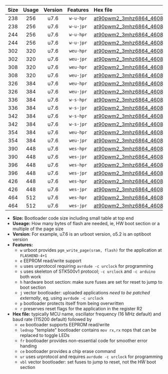 |Size|Usage|Version|Features|Hex file|
|:-:|:-:|:-:|:-:|:--|
|238|256|u7.6|`w-u-hpr`|[at90pwm2_3mhz6864_460800bps_ur.hex](https://raw.githubusercontent.com/stefanrueger/urboot/main//at90pwm2_3mhz6864_460800bps_ur.hex)|
|238|256|u7.6|`w-u-jpr`|[at90pwm2_3mhz6864_460800bps_ur_vbl.hex](https://raw.githubusercontent.com/stefanrueger/urboot/main//at90pwm2_3mhz6864_460800bps_ur_vbl.hex)|
|244|256|u7.6|`w-u-hpr`|[at90pwm2_3mhz6864_460800bps_lednop_ur.hex](https://raw.githubusercontent.com/stefanrueger/urboot/main//at90pwm2_3mhz6864_460800bps_lednop_ur.hex)|
|244|256|u7.6|`w-u-jpr`|[at90pwm2_3mhz6864_460800bps_lednop_ur_vbl.hex](https://raw.githubusercontent.com/stefanrueger/urboot/main//at90pwm2_3mhz6864_460800bps_lednop_ur_vbl.hex)|
|302|320|u7.6|`weu-hpr`|[at90pwm2_3mhz6864_460800bps_ee_ur.hex](https://raw.githubusercontent.com/stefanrueger/urboot/main//at90pwm2_3mhz6864_460800bps_ee_ur.hex)|
|302|320|u7.6|`weu-jpr`|[at90pwm2_3mhz6864_460800bps_ee_ur_vbl.hex](https://raw.githubusercontent.com/stefanrueger/urboot/main//at90pwm2_3mhz6864_460800bps_ee_ur_vbl.hex)|
|308|320|u7.6|`weu-hpr`|[at90pwm2_3mhz6864_460800bps_ee_lednop_ur.hex](https://raw.githubusercontent.com/stefanrueger/urboot/main//at90pwm2_3mhz6864_460800bps_ee_lednop_ur.hex)|
|308|320|u7.6|`weu-jpr`|[at90pwm2_3mhz6864_460800bps_ee_lednop_ur_vbl.hex](https://raw.githubusercontent.com/stefanrueger/urboot/main//at90pwm2_3mhz6864_460800bps_ee_lednop_ur_vbl.hex)|
|326|384|u7.6|`weu-hpr`|[at90pwm2_3mhz6864_460800bps_ee_lednop_fr_ur.hex](https://raw.githubusercontent.com/stefanrueger/urboot/main//at90pwm2_3mhz6864_460800bps_ee_lednop_fr_ur.hex)|
|326|384|u7.6|`weu-jpr`|[at90pwm2_3mhz6864_460800bps_ee_lednop_fr_ur_vbl.hex](https://raw.githubusercontent.com/stefanrueger/urboot/main//at90pwm2_3mhz6864_460800bps_ee_lednop_fr_ur_vbl.hex)|
|336|384|u7.6|`w-s-hpr`|[at90pwm2_3mhz6864_460800bps.hex](https://raw.githubusercontent.com/stefanrueger/urboot/main//at90pwm2_3mhz6864_460800bps.hex)|
|336|384|u7.6|`w-s-jpr`|[at90pwm2_3mhz6864_460800bps_vbl.hex](https://raw.githubusercontent.com/stefanrueger/urboot/main//at90pwm2_3mhz6864_460800bps_vbl.hex)|
|342|384|u7.6|`w-s-hpr`|[at90pwm2_3mhz6864_460800bps_lednop.hex](https://raw.githubusercontent.com/stefanrueger/urboot/main//at90pwm2_3mhz6864_460800bps_lednop.hex)|
|342|384|u7.6|`w-s-jpr`|[at90pwm2_3mhz6864_460800bps_lednop_vbl.hex](https://raw.githubusercontent.com/stefanrueger/urboot/main//at90pwm2_3mhz6864_460800bps_lednop_vbl.hex)|
|354|384|u7.6|`weu-hpr`|[at90pwm2_3mhz6864_460800bps_ee_lednop_fr_ce_ur.hex](https://raw.githubusercontent.com/stefanrueger/urboot/main//at90pwm2_3mhz6864_460800bps_ee_lednop_fr_ce_ur.hex)|
|354|384|u7.6|`weu-jpr`|[at90pwm2_3mhz6864_460800bps_ee_lednop_fr_ce_ur_vbl.hex](https://raw.githubusercontent.com/stefanrueger/urboot/main//at90pwm2_3mhz6864_460800bps_ee_lednop_fr_ce_ur_vbl.hex)|
|390|448|u7.6|`wes-hpr`|[at90pwm2_3mhz6864_460800bps_ee.hex](https://raw.githubusercontent.com/stefanrueger/urboot/main//at90pwm2_3mhz6864_460800bps_ee.hex)|
|390|448|u7.6|`wes-jpr`|[at90pwm2_3mhz6864_460800bps_ee_vbl.hex](https://raw.githubusercontent.com/stefanrueger/urboot/main//at90pwm2_3mhz6864_460800bps_ee_vbl.hex)|
|396|448|u7.6|`wes-hpr`|[at90pwm2_3mhz6864_460800bps_ee_lednop.hex](https://raw.githubusercontent.com/stefanrueger/urboot/main//at90pwm2_3mhz6864_460800bps_ee_lednop.hex)|
|396|448|u7.6|`wes-jpr`|[at90pwm2_3mhz6864_460800bps_ee_lednop_vbl.hex](https://raw.githubusercontent.com/stefanrueger/urboot/main//at90pwm2_3mhz6864_460800bps_ee_lednop_vbl.hex)|
|426|448|u7.6|`wes-hpr`|[at90pwm2_3mhz6864_460800bps_ee_lednop_fr.hex](https://raw.githubusercontent.com/stefanrueger/urboot/main//at90pwm2_3mhz6864_460800bps_ee_lednop_fr.hex)|
|426|448|u7.6|`wes-jpr`|[at90pwm2_3mhz6864_460800bps_ee_lednop_fr_vbl.hex](https://raw.githubusercontent.com/stefanrueger/urboot/main//at90pwm2_3mhz6864_460800bps_ee_lednop_fr_vbl.hex)|
|464|512|u7.6|`wes-hpr`|[at90pwm2_3mhz6864_460800bps_ee_lednop_fr_ce.hex](https://raw.githubusercontent.com/stefanrueger/urboot/main//at90pwm2_3mhz6864_460800bps_ee_lednop_fr_ce.hex)|
|464|512|u7.6|`wes-jpr`|[at90pwm2_3mhz6864_460800bps_ee_lednop_fr_ce_vbl.hex](https://raw.githubusercontent.com/stefanrueger/urboot/main//at90pwm2_3mhz6864_460800bps_ee_lednop_fr_ce_vbl.hex)|

- **Size:** Bootloader code size including small table at top end
- **Useage:** How many bytes of flash are needed, ie, HW boot section or a multiple of the page size
- **Version:** For example, u7.6 is an urboot version, o5.2 is an optiboot version
- **Features:**
  + `w` urboot provides `pgm_write_page(sram, flash)` for the application at `FLASHEND-4+1`
  + `e` EEPROM read/write support
  + `u` uses urprotocol requiring `avrdude -c urclock` for programming
  + `s` uses skeleton of STK500v1 protocol; `-c urclock` and `-c arduino` both work
  + `h` hardware boot section: make sure fuses are set for reset to jump to boot section
  + `j` vector bootloader: uploaded applications *need to be patched externally*, eg, using `avrdude -c urclock`
  + `p` bootloader protects itself from being overwritten
  + `r` preserves reset flags for the application in the register R2
- **Hex file:** typically MCU name, oscillator frequency (16 MHz default) and baud rate (115200 default) followed by
  + `ee` bootloader supports EEPROM read/write
  + `lednop` "template" bootloader contains `mov rx,rx` nops that can be replaced to toggle LEDs
  + `fr` bootloader provides non-essential code for smoother error handing
  + `ce` bootloader provides a chip erase command
  + `ur` uses urprotocol and requires `avrdude -c urclock` for programming
  + `vbl` vector bootloader: set fuses to jump to reset, not the HW boot section
